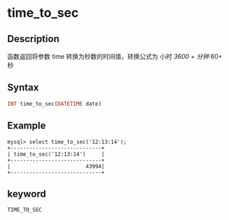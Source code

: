 # time_to_sec

## Description

函数返回将参数 time 转换为秒数的时间值，转换公式为  小时 *3600 + 分钟* 60+ 秒

## Syntax

```Haskell
INT time_to_sec(DATETIME date)
```

## Example

```plain text
mysql> select time_to_sec('12:13:14');
+-----------------------------+
| time_to_sec('12:13:14')     |
+-----------------------------+
|                        43994|
+-----------------------------+
```

## keyword

`TIME_TO_SEC`
